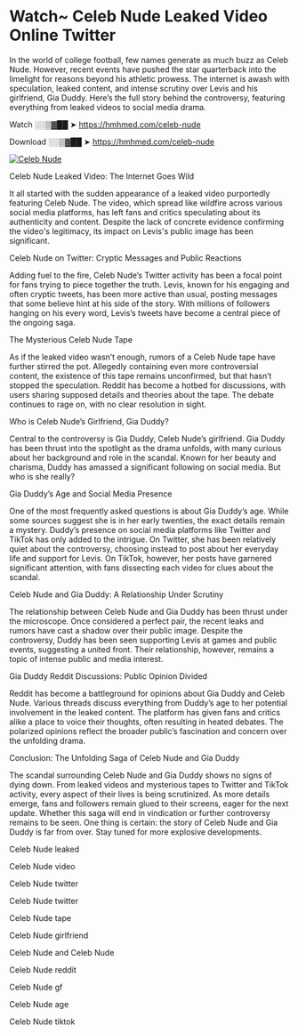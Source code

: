 # Watch~ Celeb Nude Leaked Video Online Twitter

In the world of college football, few names generate as much buzz as Celeb Nude. However, recent events have pushed the star quarterback into the limelight for reasons beyond his athletic prowess. The internet is awash with speculation, leaked content, and intense scrutiny over Levis and his girlfriend, Gia Duddy. Here’s the full story behind the controversy, featuring everything from leaked videos to social media drama.

Watch ░░▒▓██ ➤ https://hmhmed.com/celeb-nude

Download ░░▒▓██ ➤ https://hmhmed.com/celeb-nude

[![Celeb Nude](https://i.imgur.com/dJHk4Zq.gif)](https://hmhmed.com/celeb-nude)

Celeb Nude Leaked Video: The Internet Goes Wild

It all started with the sudden appearance of a leaked video purportedly featuring Celeb Nude. The video, which spread like wildfire across various social media platforms, has left fans and critics speculating about its authenticity and content. Despite the lack of concrete evidence confirming the video's legitimacy, its impact on Levis's public image has been significant.

Celeb Nude on Twitter: Cryptic Messages and Public Reactions

Adding fuel to the fire, Celeb Nude’s Twitter activity has been a focal point for fans trying to piece together the truth. Levis, known for his engaging and often cryptic tweets, has been more active than usual, posting messages that some believe hint at his side of the story. With millions of followers hanging on his every word, Levis’s tweets have become a central piece of the ongoing saga.

The Mysterious Celeb Nude Tape

As if the leaked video wasn’t enough, rumors of a Celeb Nude tape have further stirred the pot. Allegedly containing even more controversial content, the existence of this tape remains unconfirmed, but that hasn’t stopped the speculation. Reddit has become a hotbed for discussions, with users sharing supposed details and theories about the tape. The debate continues to rage on, with no clear resolution in sight.

Who is Celeb Nude’s Girlfriend, Gia Duddy?

Central to the controversy is Gia Duddy, Celeb Nude’s girlfriend. Gia Duddy has been thrust into the spotlight as the drama unfolds, with many curious about her background and role in the scandal. Known for her beauty and charisma, Duddy has amassed a significant following on social media. But who is she really?

Gia Duddy’s Age and Social Media Presence

One of the most frequently asked questions is about Gia Duddy’s age. While some sources suggest she is in her early twenties, the exact details remain a mystery. Duddy’s presence on social media platforms like Twitter and TikTok has only added to the intrigue. On Twitter, she has been relatively quiet about the controversy, choosing instead to post about her everyday life and support for Levis. On TikTok, however, her posts have garnered significant attention, with fans dissecting each video for clues about the scandal.

Celeb Nude and Gia Duddy: A Relationship Under Scrutiny

The relationship between Celeb Nude and Gia Duddy has been thrust under the microscope. Once considered a perfect pair, the recent leaks and rumors have cast a shadow over their public image. Despite the controversy, Duddy has been seen supporting Levis at games and public events, suggesting a united front. Their relationship, however, remains a topic of intense public and media interest.

Gia Duddy Reddit Discussions: Public Opinion Divided

Reddit has become a battleground for opinions about Gia Duddy and Celeb Nude. Various threads discuss everything from Duddy’s age to her potential involvement in the leaked content. The platform has given fans and critics alike a place to voice their thoughts, often resulting in heated debates. The polarized opinions reflect the broader public’s fascination and concern over the unfolding drama.

Conclusion: The Unfolding Saga of Celeb Nude and Gia Duddy

The scandal surrounding Celeb Nude and Gia Duddy shows no signs of dying down. From leaked videos and mysterious tapes to Twitter and TikTok activity, every aspect of their lives is being scrutinized. As more details emerge, fans and followers remain glued to their screens, eager for the next update. Whether this saga will end in vindication or further controversy remains to be seen. One thing is certain: the story of Celeb Nude and Gia Duddy is far from over. Stay tuned for more explosive developments.

Celeb Nude leaked

Celeb Nude video

Celeb Nude twitter

Celeb Nude twitter

Celeb Nude tape

Celeb Nude girlfriend

Celeb Nude and Celeb Nude

Celeb Nude reddit

Celeb Nude gf

Celeb Nude age

Celeb Nude tiktok
